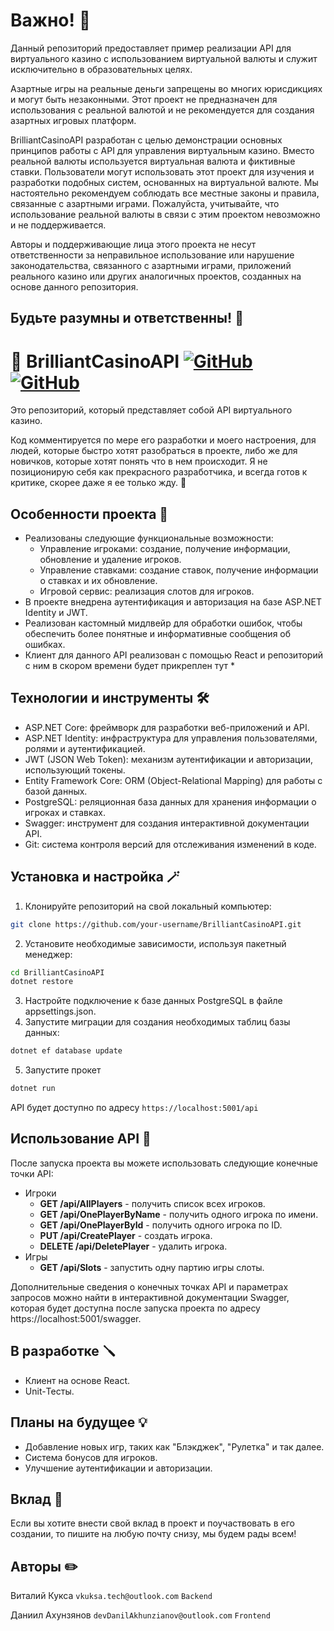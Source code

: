 # Важно! :crocodile:
Данный репозиторий предоставляет пример реализации API для виртуального казино с использованием виртуальной валюты и служит исключительно в образовательных целях. 

Азартные игры на реальные деньги запрещены во многих юрисдикциях и могут быть незаконными. Этот проект не предназначен для использования с реальной валютой и не рекомендуется для создания азартных игровых платформ.

BrilliantCasinoAPI разработан с целью демонстрации основных принципов работы с API для управления виртуальным казино. Вместо реальной валюты используется виртуальная валюта и фиктивные ставки. Пользователи могут использовать этот проект для изучения и разработки подобных систем, основанных на виртуальной валюте.
Мы настоятельно рекомендуем соблюдать все местные законы и правила, связанные с азартными играми. Пожалуйста, учитывайте, что использование реальной валюты в связи с этим проектом невозможно и не поддерживается.

Авторы и поддерживающие лица этого проекта не несут ответственности за неправильное использование или нарушение законодательства, связанного с азартными играми, приложений реального казино или других аналогичных проектов, созданных на основе данного репозитория.
## Будьте разумны и ответственны! :raised_hands:

# :game_die: BrilliantCasinoAPI [![GitHub](https://img.shields.io/badge/GitHub-sabexzero-000000?logo=github)](https://github.com/sabexzero) [![GitHub](https://img.shields.io/badge/GitHub-n0sebleeded-000000?logo=github)](https://github.com/n0sebleeded)
Это репозиторий, который представляет собой API виртуального казино.

Код комментируется по мере его разработки и моего настроения, для людей, которые быстро хотят разобраться в проекте, либо же для новичков, которые хотят понять что в нем происходит.
Я не позиционирую себя как прекрасного разработчика, и всегда готов к критике, скорее даже я ее только жду. :telescope:

## Особенности проекта :star2:
* Реализованы следующие функциональные возможности:
  * Управление игроками: создание, получение информации, обновление и удаление игроков.
  * Управление ставками: создание ставок, получение информации о ставках и их обновление.
  * Игровой сервис: реализация слотов для игроков.
* В проекте внедрена аутентификация и авторизация на базе ASP.NET Identity и JWT.
* Реализован кастомный мидлвейр для обработки ошибок, чтобы обеспечить более понятные и информативные сообщения об ошибках.
* Клиент для данного API реализован с помощью React и репозиторий с ним в скором времени будет прикреплен тут *
## Технологии и инструменты :hammer_and_wrench:
* ASP.NET Core: фреймворк для разработки веб-приложений и API.
* ASP.NET Identity: инфраструктура для управления пользователями, ролями и аутентификацией.
* JWT (JSON Web Token): механизм аутентификации и авторизации, использующий токены.
* Entity Framework Core: ORM (Object-Relational Mapping) для работы с базой данных.
* PostgreSQL: реляционная база данных для хранения информации о игроках и ставках.
* Swagger: инструмент для создания интерактивной документации API.
* Git: система контроля версий для отслеживания изменений в коде.
## Установка и настройка :magic_wand:
1. Клонируйте репозиторий на свой локальный компьютер:
```bash
git clone https://github.com/your-username/BrilliantCasinoAPI.git
```
2. Установите необходимые зависимости, используя пакетный менеджер:
```bash
cd BrilliantCasinoAPI
dotnet restore
```
3. Настройте подключение к базе данных PostgreSQL в файле appsettings.json.
4. Запустите миграции для создания необходимых таблиц базы данных:
```bash
dotnet ef database update
```
5. Запустите прокет
```bash
dotnet run
```
API будет доступно по адресу `https://localhost:5001/api`
## Использование API 	:microscope:
После запуска проекта вы можете использовать следующие конечные точки API:
* Игроки
    * **GET /api/AllPlayers** - получить список всех игроков.
    * **GET /api/OnePlayerByName** - получить одного игрока по имени.
    * **GET /api/OnePlayerById** - получить одного игрока по ID.
    * **PUT /api/CreatePlayer** - создать игрока.
    * **DELETE /api/DeletePlayer** - удалить игрока.
* Игры
  * **GET /api/Slots** - запустить одну партию игры слоты.

Дополнительные сведения о конечных точках API и параметрах запросов можно найти в интерактивной документации Swagger,
которая будет доступна после запуска проекта по адресу https://localhost:5001/swagger.
## В разработке :screwdriver:
* Клиент на основе React.
* Unit-Тесты.
## Планы на будущее :bulb:
* Добавление новых игр, таких как "Блэкджек", "Рулетка" и так далее.
* Система бонусов для игроков.
* Улучшение аутентификации и авторизации.

## Вклад :rocket:
Если вы хотите внести свой вклад в проект и поучаствовать в его создании, то пишите на любую почту снизу, мы будем рады всем!
## Авторы :pencil2:
Виталий Кукса `vkuksa.tech@outlook.com` `Backend`

Даниил Ахунзянов `devDanilAkhunzianov@outlook.com` `Frontend`
